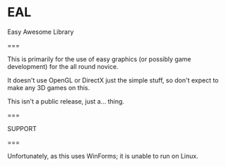 EAL
===

Easy Awesome Library

===

This is primarily for the use of easy graphics (or possibly game development) for the all round novice.

It doesn't use OpenGL or DirectX just the simple stuff, so don't expect to make any 3D games on this.

This isn't a public release, just a... thing.

===

SUPPORT

===

Unfortunately, as this uses WinForms; it is unable to run on Linux.
